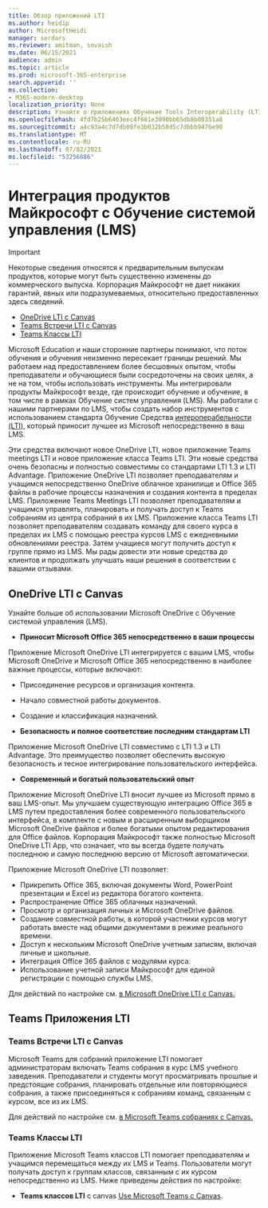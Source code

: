 ```yaml
---
title: Обзор приложений LTI
ms.author: heidip
author: MicrosoftHeidi
manager: serdars
ms.reviewer: amitman, sovaish
ms.date: 06/15/2021
audience: admin
ms.topic: article
ms.prod: microsoft-365-enterprise
search.appverid: ''
ms.collection:
- M365-modern-desktop
localization_priority: None
description: Узнайте о приложениях Обучение Tools Interoperability (LTI) Office m365, а также о том, как они помогут преподавателям при интеграции Office приложений в свою систему управления Обучение (LMS).
ms.openlocfilehash: 4fd7b25b6463eec4f681e3090bb65db8b00351a8
ms.sourcegitcommit: a4c93a4c7d7db08fe3b032b58d5c7dbbb9476e90
ms.translationtype: MT
ms.contentlocale: ru-RU
ms.lasthandoff: 07/02/2021
ms.locfileid: "53256686"
---
```

# <a name="integrating-microsoft-products-with-your-learning-management-system-lms"></a>Интеграция продуктов Майкрософт с Обучение системой управления (LMS)

> [!IMPORTANT]
> Некоторые сведения относятся к предварительным выпускам продуктов, которые могут быть существенно изменены до коммерческого выпуска. Корпорация Майкрософт не дает никаких гарантий, явных или подразумеваемых, относительно предоставленных здесь сведений.

- [OneDrive LTI с Canvas](#onedrive-lti-with-canvas)
- [Teams Встречи LTI с Canvas](#teams-meetings-lti-with-canvas)
- [Teams Классы LTI](#teams-classes-lti)

Microsoft Education и наши сторонние партнеры понимают, что поток обучения и обучения неизменно пересекает границы решений. Мы работаем над предоставлением более бесшовных опытом, чтобы преподаватели и обучающиеся были сосредоточены на своих целях, а не на том, чтобы использовать инструменты. Мы интегрировали продукты Майкрософт везде, где происходит обучение и обучение, в том числе в рамках Обучение систем управления (LMS). Мы работали с нашими партнерами по LMS, чтобы создать набор инструментов с использованием стандарта Обучение Средства [интероперабельности (LTI),](https://www.imsglobal.org/activity/learning-tools-interoperability) который приносит лучшее из Microsoft непосредственно в ваш LMS.

Эти средства включают новое OneDrive LTI, новое приложение Teams meetings LTI и новое приложение класса Teams LTI. Эти новые средства очень безопасны и полностью совместимы со стандартами LTI 1.3 и LTI Advantage. Приложение OneDrive LTI позволяет преподавателям и учащимся непосредственно OneDrive облачное хранилище и Office 365 файлы в рабочие процессы назначения и создания контента в пределах LMS. Приложение Teams Meetings LTI позволяет преподавателям и учащимся управлять, планировать и получать доступ к Teams собраниям из центра собраний в их LMS. Приложение класса Teams LTI позволяет преподавателям создавать команду для своего курса в пределах их LMS с помощью реестра курсов LMS с ежедневными обновлениями реестра. Затем учащиеся могут получить доступ к группе прямо из LMS. Мы рады довести эти новые средства до клиентов и продолжать улучшать наши решения в соответствии с вашими отзывами.

## <a name="onedrive-lti-with-canvas"></a>OneDrive LTI с Canvas

Узнайте больше об использовании Microsoft OneDrive с Обучение системой управления (LMS).

- **Приносит Microsoft Office 365 непосредственно в ваши процессы**

Приложение Microsoft OneDrive LTI интегрируется с вашим LMS, чтобы Microsoft OneDrive и Microsoft Office 365 непосредственно в наиболее важные процессы, которые включают:

- Присоединение ресурсов и организация контента.
- Начало совместной работы документов.
- Создание и классификация назначений.

- **Безопасность и полное соответствие последним стандартам LTI**

Приложение Microsoft OneDrive LTI совместимо с LTI 1.3 и LTI Advantage. Это преимущество позволяет обеспечить высокую безопасность и тесное интегрирование пользовательского интерфейса.

- **Современный и богатый пользовательский опыт**

Приложение Microsoft OneDrive LTI вносит лучшее из Microsoft прямо в ваш LMS-опыт. Мы улучшаем существующую интеграцию Office 365 в LMS путем предоставления более современного пользовательского интерфейса, в комплекте с новым и расширенным выборщиком Microsoft OneDrive файлов и более богатыми опытом редактирования для Office файлов. Корпорация Майкрософт также полностью Microsoft OneDrive LTI App, что означает, что вы всегда будете получать последнюю и самую последнюю версию от Microsoft автоматически.

Приложение Microsoft OneDrive LTI позволяет:

- Прикрепить Office 365, включая документы Word, PowerPoint презентации и Excel из редактора богатого контента.
- Распространение Office 365 облачных назначений.
- Просмотр и организация личных и Microsoft OneDrive файлов.
- Создание совместной работы, в которой участники курсов могут работать вместе над общими документами в режиме реального времени.
- Доступ к нескольким Microsoft OneDrive учетным записям, включая личные и школьные.
- Интеграция Office 365 файлов с модулями курса.
- Использование учетной записи Майкрософт для единой регистрации с помощью службы LMS.

Для действий по настройке см. [в Microsoft OneDrive LTI с Canvas.](use-onedrive-with-lms.md)

## <a name="teams-lti-apps"></a>Teams Приложения LTI

### <a name="teams-meetings-lti-with-canvas"></a>Teams Встречи LTI с Canvas

Microsoft Teams для собраний приложение LTI помогает администраторам включать Teams собрания в курс LMS учебного заведения. Преподаватели и студенты могут просматривать прошлые и предстоящие собрания, планировать отдельные или повторяющиеся собрания, а также присоединяться к собраниям команд, связанным с курсом, все из их LMS.

Для действий по настройке см. [в Microsoft Teams собраниях с Canvas.](teams-meetings-with-canvas.md)

### <a name="teams-classes-lti"></a>Teams Классы LTI

Приложение Microsoft Teams классов LTI помогает преподавателям и учащимся перемещаться между их LMS и Teams. Пользователи могут получать доступ к группам классов, связанным с их курсом непосредственно из LMS. Ниже приведены действия по настройке:

- **Teams классов LTI** с canvas [Use Microsoft Teams с Canvas](teams-classes-with-canvas.md).
